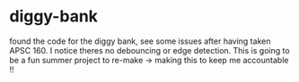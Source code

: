 # diggy-bank

found the code for the diggy bank, see some issues after having taken APSC 160. I notice theres no debouncing or edge detection. This is going to be a fun summer project to re-make -> making this to keep me accountable !!
